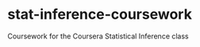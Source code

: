 stat-inference-coursework
=========================

Coursework for the Coursera Statistical Inference class
